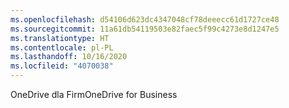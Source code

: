 ```yaml
---
ms.openlocfilehash: d54106d623dc4347048cf78deeecc61d1727ce48
ms.sourcegitcommit: 11a61db54119503e82faec5f99c4273e8d1247e5
ms.translationtype: HT
ms.contentlocale: pl-PL
ms.lasthandoff: 10/16/2020
ms.locfileid: "4070038"
---
```

<span data-ttu-id="43e07-101">OneDrive dla Firm</span><span class="sxs-lookup"><span data-stu-id="43e07-101">OneDrive for Business</span></span>